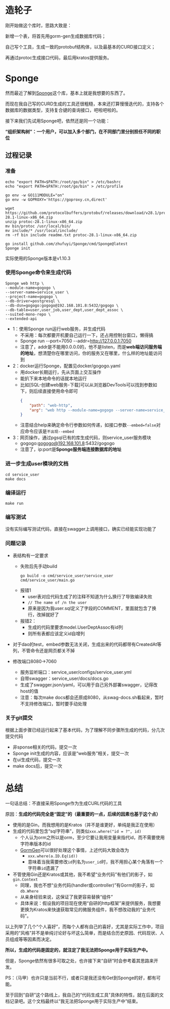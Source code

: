 # 造轮子

刚开始做这个库时，思路大致是：

新增一个表，将首先用gorm-gen生成数据库代码；

自己写个工具，生成一致的protobuf结构体，以及最基本的CURD接口定义；

再通过protoc生成接口代码，最后用kratos提供服务。

# Sponge

然而最近了解到[Sponge](https://github.com/zhufuyi/Sponge/)这个库，基本上就是我想要的东西了。

而现在我自己写的CURD生成的工具还很粗糙，本来还打算慢慢迭代的，支持各个数据库的数据类型，支持复合键的查询接口，吧啦吧啦的。

接下来我们先试用Sponge吧，依然还是同一个功能：

**“组织架构树”：一个用户，可以加入多个部门，在不同部门里分别担任不同的职位**

## 过程记录

### 准备
```shell
echo "export PATH=$PATH:/root/go/bin" > /etc/bashrc
echo "export PATH=$PATH:/root/go/bin" > /etc/profile

go env -w GO111MODULE="on"
go env -w GOPROXY='https://goproxy.cn,direct'

wget https://github.com/protocolbuffers/protobuf/releases/download/v28.1/protoc-28.1-linux-x86_64.zip
unzip protoc-28.1-linux-x86_64.zip
mv bin/protoc /usr/local/bin/
mv include/* /usr/local/include/
rm -rf bin include readme.txt protoc-28.1-linux-x86_64.zip
```

```shell
go install github.com/zhufuyi/Sponge/cmd/Sponge@latest
Sponge init
```
实际使用的Sponge版本是v1.10.3

### 使用Sponge命令来生成代码
```shell
Sponge web http \
--module-name=gogogo \
--server-name=service_user \
--project-name=gogogo \
--db-driver=postgresql \
--db-dsn=gogogo:gogogo@192.168.101.8:5432/gogogo \
--db-table=user,user_job,user_dept,user_dept_assoc \
--suited-mono-repo \
--extended-api
```

- 1：使用Sponge run运行web服务，并生成代码
    - 不采用：每次都要开机要自己运行一下，还占用控制台窗口，懒得搞
    - Sponge run --port=7050 --addr=http://127.0.0.1:7050
    - 注意了，addr是不能用0.0.0.0的，他不是listen，而是**web端访问服务端的地址**，想清楚你在哪里访问，你的服务又在哪里，什么样的地址能访问到
- 2：docker运行Sponge，配置见docker/gogogo.yaml
    - 用docker长期运行，先从页面上交互操作
    - 能扒下来本地命令的话就本地运行
    - 比如[SQL-创建web服务-下载]可以从浏览器DevTools可以找到参数如下，则后续直接使用命令即可
        ```json
        {
            "path": "web-http",
            "arg": "web http --module-name=gogogo --server-name=service_user --project-name=gogogo --repo-addr= --db-driver=postgresql --db-dsn=gogogo:gogogo@192.168.101.8:5432/gogogo --db-table=user,user_job,user_dept,user_dept_assoc --embed=false --suited-mono-repo=true --extended-api=true"
        }
        ```
    - 注意结合help来确定命令行参数如何传递，如接口参数```--embed=false```对应命令应该是```不出现--embed``` 
- 3：网页操作，通过pgsql已有的库生成代码，则service_user服务模块
    - gogogo:gogogo@192.168.101.8:5432/gogogo
    - 注意了，ip:port是**Sponge服务端连接数据库的地址**

### 进一步生成user模块的文档
```shell
cd service_user
make docs
```

### 编译运行
```shell
make run
```

### 编写测试
没有实际编写测试代码，直接在swagger上调用接口，确实已经能实现功能了

### 问题记录
- 表结构有一定要求
    - 失败后先手动build
        ```shell
        go build -o cmd/service_user/service_user cmd/service_user/main.go 
        ```
    - 报错1
        - user表对应代码生成了的注释不知道为什么换行了导致编译失败
        - `// The name of /n the user`
        - 原来是因为我user.sql定义了字段的COMMENT，里面就包含了换行，改掉就好了
    - 报错2：
        - 生成的代码里要求model.UserDeptAssoc有id列
        - 则所有表都应该定义id自增列

- 对于dao的test，embed参数无法关闭，生成出来的代码都带有CreatedAt等列，不管命令还是网页都关不掉

- 修改端口8080->7060
    - 服务监听端口：service_user/configs/service_user.yml
    - 自带swagger：service_user/docs/docs.go
    - 生成了swagger.json/yaml，可以用于自己另外部署swagger，记得改host的值
    - 注意：每次make docs都会还原成8080，从swag-docs.sh看起来，暂时不支持修改端口，暂时要手动处理

### 关于git提交
根据上面步骤已经运行起来了基本代码，为了理解不同步骤所生成的代码，分几次提交代码
- 非sponse相关的代码，提交一次
- Sponge init生成的内容，应该是“web服务”相关，提交一次
- 在ui生成代码，提交一次
- make docs后，提交一次



# 总结

一句话总结：不直接采用Sponge作为生成CURL代码的工具

原因：**生成的代码完全是“固定”的（最重要的一点，后续的因素也基于这个点）**

- 使用的是Gin，而我想用的是Kratos（并不是谁更好，单纯是我正在使用）
- 生成的代码里包含“sql字符串”，则类似`xxx.where("id = ?", id)`
    - 个人认为orm之所以是orm，至少它要让我用变量来指代id，而不需要使用字符串版本的id
    - [GormGen](https://gorm.io/gen/)可以很好处理这个事情，上述代码大致会改为
        - `xxx.where(a.ID.Eq(id))`
        - 意味着当我需要修改`id`列名为`user_id`时，我不用担心某个角落有一个字符串`id`遗漏了
- 不管使用Gin还是Kratos或其他，我不希望“业务代码”有他们的影子，如`gin.Context`
    - 同理，我也不想“业务代码(handler或controller)”有Gorm的影子，如`db.Where`
    - 从亲身经验来说，这保证了我更容易替换“组件”
    - 具体来说：假设我的项目现在使用“自研的http框架”来提供服务，我想要更换为Kratos来快速获取常见的微服务组件，我不想改动我的“业务代码”。

以上列举了几个“个人喜好”，而每个人都有自己的喜好，尤其是实际工作中，项目采用的“风格”并不是单纯讨论好与坏这么简单，而是结合历史原因、代码现状、人员组成等等因素而决定。  

**所以，生成的代码是固定的，就注定了我无法把Sponge用于实际生产中。**

但是，Sponge依然有很多可取之处，也许接下来“自研”时会参考着其思路来开发。

PS：（马甲）也许只是当前不行，或者只是我还没有Get到Sponge的好，都有可能。

至于回到“自研”这个路线上，我自己的“代码生成工具”具体的特性，就在后面的文档记录吧。这个文档最终以“我无法把Sponge用于实际生产中”结束。